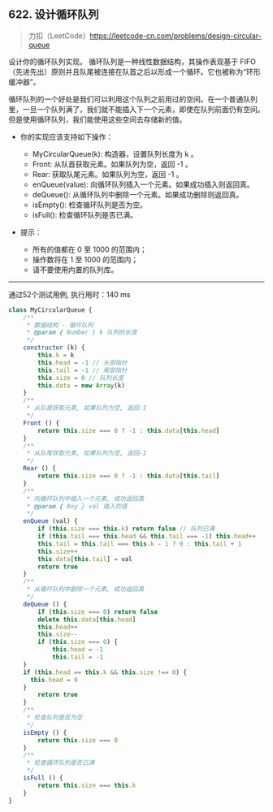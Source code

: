 
## 622. 设计循环队列

> 力扣（LeetCode）https://leetcode-cn.com/problems/design-circular-queue

设计你的循环队列实现。 循环队列是一种线性数据结构，其操作表现基于 FIFO（先进先出）原则并且队尾被连接在队首之后以形成一个循环。它也被称为“环形缓冲器”。

循环队列的一个好处是我们可以利用这个队列之前用过的空间。在一个普通队列里，一旦一个队列满了，我们就不能插入下一个元素，即使在队列前面仍有空间。但是使用循环队列，我们能使用这些空间去存储新的值。

- 你的实现应该支持如下操作：
  - MyCircularQueue(k): 构造器，设置队列长度为 k 。
  - Front: 从队首获取元素。如果队列为空，返回 -1 。
  - Rear: 获取队尾元素。如果队列为空，返回 -1 。
  - enQueue(value): 向循环队列插入一个元素。如果成功插入则返回真。
  - deQueue(): 从循环队列中删除一个元素。如果成功删除则返回真。
  - isEmpty(): 检查循环队列是否为空。
  - isFull(): 检查循环队列是否已满。

- 提示：
  - 所有的值都在 0 至 1000 的范围内；
  - 操作数将在 1 至 1000 的范围内；
  - 请不要使用内置的队列库。

---

通过52个测试用例, 执行用时：140 ms

```js
class MyCircularQueue {
	/**
	 * 数据结构 - 循环队列
	 * @param { Number } k 队列的长度
	 */
	constructor (k) {
		this.k = k
		this.head = -1 // 头部指针
		this.tail = -1 // 尾部指针
		this.size = 0 // 队列长度
		this.data = new Array(k)
	}
	/**
	 * 从队首获取元素, 如果队列为空, 返回-1
	 */
	Front () {
		return this.size === 0 ? -1 : this.data[this.head]
	}
	/**
	 * 从队尾获取元素, 如果队列为空, 返回-1
	 */
	Rear () {
		return this.size === 0 ? -1 : this.data[this.tail]
	}
	/**
	 * 向循环队列中插入一个元素, 成功返回真
	 * @param { Any } val 插入的值
	 */
	enQueue (val) {
		if (this.size === this.k) return false // 队列已满
		if (this.tail === this.head && this.tail === -1) this.head++
		this.tail = this.tail === this.k - 1 ? 0 : this.tail + 1
		this.size++
		this.data[this.tail] = val
		return true
	}
	/**
	 * 从循环队列中删除一个元素, 成功返回真
	 */
	deQueue () {
		if (this.size === 0) return false
		delete this.data[this.head]
		this.head++
		this.size--
		if (this.size === 0) {
			this.head = -1
			this.tail = -1
    }
    if (this.head == this.k && this.size !== 0) {
      this.head = 0
    }
		return true
	}
	/**
	 * 检查队列是否为空
	 */
	isEmpty () {
		return this.size === 0
	}
	/**
	 * 检查循环队列是否已满
	 */
	isFull () {
		return this.size === this.k
	}
}
```
